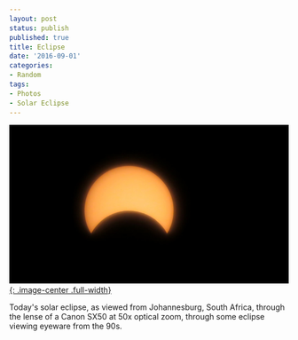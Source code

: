 ```yaml
---
layout: post
status: publish
published: true
title: Eclipse
date: '2016-09-01'
categories:
- Random
tags:
- Photos
- Solar Eclipse
---
```


[![](/assets/posts/2016-09-01_t.jpg){: .image-center .full-width}](/assets/posts/2016-09-01.jpg)

Today's solar eclipse, as viewed from Johannesburg, South Africa, through the lense of a Canon SX50 at 50x optical zoom, through some eclipse viewing eyeware from the 90s.
